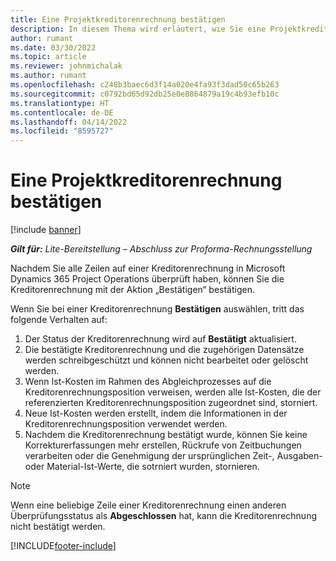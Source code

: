 ```yaml
---
title: Eine Projektkreditorenrechnung bestätigen
description: In diesem Thema wird erläutert, wie Sie eine Projektkreditorenrechnung in Microsoft Dynamics 365 Project Operations bestätigen, und die finanziellen Auswirkungen der Bestätigung einer Projektlieferantenrechnung werden erläutert.
author: rumant
ms.date: 03/30/2022
ms.topic: article
ms.reviewer: johnmichalak
ms.author: rumant
ms.openlocfilehash: c248b3baec6d3f14a020e4fa93f3dad50c65b263
ms.sourcegitcommit: c0792bd65d92db25e0e8864879a19c4b93efb10c
ms.translationtype: HT
ms.contentlocale: de-DE
ms.lasthandoff: 04/14/2022
ms.locfileid: "8595727"
---
```

# <a name="confirm-a-project-vendor-invoice"></a>Eine Projektkreditorenrechnung bestätigen

[!include [banner](../../includes/dataverse-preview.md)]

_**Gilt für:** Lite-Bereitstellung – Abschluss zur Proforma-Rechnungsstellung_

Nachdem Sie alle Zeilen auf einer Kreditorenrechnung in Microsoft Dynamics 365 Project Operations überprüft haben, können Sie die Kreditorenrechnung mit der Aktion „Bestätigen“ bestätigen.

Wenn Sie bei einer Kreditorenrechnung **Bestätigen** auswählen, tritt das folgende Verhalten auf:

1. Der Status der Kreditorenrechnung wird auf **Bestätigt** aktualisiert.
2. Die bestätigte Kreditorenrechnung und die zugehörigen Datensätze werden schreibgeschützt und können nicht bearbeitet oder gelöscht werden.
3. Wenn Ist-Kosten im Rahmen des Abgleichprozesses auf die Kreditorenrechnungsposition verweisen, werden alle Ist-Kosten, die der referenzierten Kreditorenrechnungsposition zugeordnet sind, storniert.
4. Neue Ist-Kosten werden erstellt, indem die Informationen in der Kreditorenrechnungsposition verwendet werden.
5. Nachdem die Kreditorenrechnung bestätigt wurde, können Sie keine Korrekturerfassungen mehr erstellen, Rückrufe von Zeitbuchungen verarbeiten oder die Genehmigung der ursprünglichen Zeit-, Ausgaben- oder Material-Ist-Werte, die sotrniert wurden, stornieren.

> [!NOTE]
> Wenn eine beliebige Zeile einer Kreditorenrechnung einen anderen Überprüfungsstatus als **Abgeschlossen** hat, kann die Kreditorenrechnung nicht bestätigt werden.

[!INCLUDE[footer-include](../../includes/footer-banner.md)]
